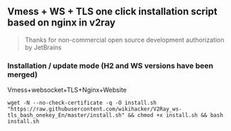 ## Vmess + WS + TLS one click installation script based on nginx in v2ray


> Thanks for non-commercial open source development authorization by JetBrains

### Installation / update mode (H2 and WS versions have been merged)
Vmess+websocket+TLS+Nginx+Website
```
wget -N --no-check-certificate -q -O install.sh "https://raw.githubusercontent.com/wikihacker/V2Ray_ws-tls_bash_onekey_En/master/install.sh" && chmod +x install.sh && bash install.sh
```
